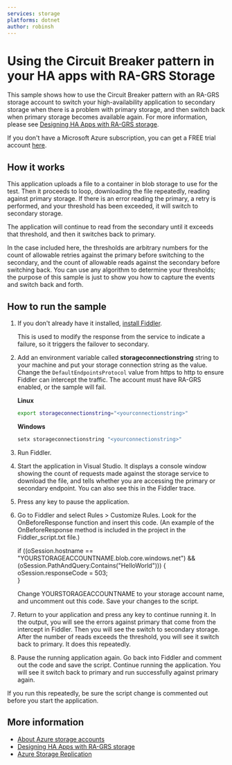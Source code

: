 ```yaml
---
services: storage
platforms: dotnet
author: robinsh
---
```


# Using the Circuit Breaker pattern in your HA apps with RA-GRS Storage

This sample shows how to use the Circuit Breaker pattern with an RA-GRS storage account to switch your high-availability application to secondary storage when there is a problem with primary storage, and then switch back when primary storage becomes available 
again. For more information, please see [Designing HA Apps with RA-GRS storage](
https://azure.microsoft.com/documentation/articles/storage-designing-ha-apps-with-ra-grs).

If you don't have a Microsoft Azure subscription, you can
get a FREE trial account <a href="http://go.microsoft.com/fwlink/?LinkId=330212">here</a>.

## How it works

This application uploads a file to a container in blob storage to use for the test. 
Then it proceeds to loop, downloading the file repeatedly, reading against primary storage. 
If there is an error reading the primary, a retry is performed, and your threshold has 
been exceeded, it will switch to secondary storage. 

The application will continue to read from the secondary until it exceeds that threshold,
and then it switches back to primary. 

In the case included here, the thresholds are arbitrary numbers for the count of allowable 
retries against the primary before switching to the secondary, and the count of allowable 
reads against the secondary before switching back. You can use any algorithm to 
determine your thresholds; the purpose of this sample is just to show you how to 
capture the events and switch back and forth. 

## How to run the sample

1. If you don't already have it installed, [install Fiddler](http://www.telerik.com/fiddler).
 
	This is used to modify the response from the service to indicate a failure, so it triggers the failover to secondary. 

2. Add an environment variable called **storageconnectionstring** string to your machine and put your storage connection string as the value. Change the `DefaultEndpointsProtocol` value from https to http to ensure Fiddler can intercept the traffic. The account must have RA-GRS enabled, or the sample will fail. 

    **Linux**
    
    ```bash
    export storageconnectionstring="<yourconnectionstring>"
    ```
    **Windows**
    
    ```cmd
    setx storageconnectionstring "<yourconnectionstring>"
    ```

3. Run Fiddler.

4. Start the application in Visual Studio. It displays a console window showing the count of requests made against the storage service to download the file, and tells whether you are accessing the primary or secondary endpoint. You can also see this in the Fiddler trace. 

5. Press any key to pause the application. 

6. Go to Fiddler and select Rules > Customize Rules. Look for the OnBeforeResponse function and insert this code. (An example of the OnBeforeResponse method is included in the project in the Fiddler_script.txt file.)

	if ((oSession.hostname == "YOURSTORAGEACCOUNTNAME.blob.core.windows.net") 
	&& (oSession.PathAndQuery.Contains("HelloWorld"))) {
	   oSession.responseCode = 503;  
        }

	Change YOURSTORAGEACCOUNTNAME to your storage account name, and uncomment out this code. Save your changes to the script. 

7. Return to your application and press any key to continue running it. In the output, you will see the errors against primary that come from the intercept in Fiddler. Then you will see the switch to secondary storage. After the number of reads exceeds the threshold, you will see it switch back to primary. It does this repeatedly. 

8. Pause the running application again. Go back into Fiddler and comment out the code 
and save the script. Continue running the application. You will see it switch back to primary and run successfully against primary again.

If you run this repeatedly, be sure the script change is commented out before you start the application. 


## More information
- [About Azure storage accounts](https://docs.microsoft.com/azure/storage/storage-create-storage-account)
- [Designing HA Apps with RA-GRS storage](https://docs.microsoft.com/azure/storage/storage-designing-ha-apps-with-ra-grs/)
- [Azure Storage Replication](https://docs.microsoft.com/azure/storage/storage-redundancy)
